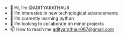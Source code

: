 - 👋 Hi, I’m @ADITYARATHAUR
- 👀 I’m interested in new technological advancements
- 🌱 I’m currently learning python
- 💞️ I’m looking to collaborate on minor projects 
- 📫 How to reach me adityarathaur067@gmail.com

<!---
ADITYARATHAUR/ADITYARATHAUR is a ✨ special ✨ repository because its `README.md` (this file) appears on your GitHub profile.
You can click the Preview link to take a look at your changes.
--->
